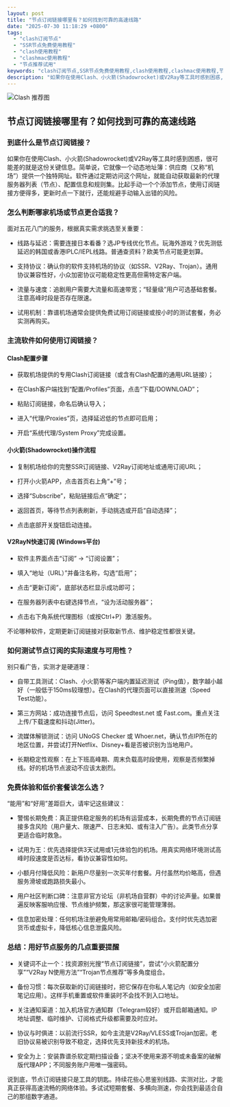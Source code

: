 ```yaml
---
layout: post
title: "节点订阅链接哪里有？如何找到可靠的高速线路"
date: "2025-07-30 11:18:29 +0800"
tags:
  - "clash订阅节点"
  - "SSR节点免费使用教程"
  - "clash使用教程"
  - "clashmac使用教程"
  - "节点推荐试用"
keywords: "clash订阅节点,SSR节点免费使用教程,clash使用教程,clashmac使用教程,节点推荐试用"
description: "如果你在使用Clash、小火箭(Shadowrocket)或V2Ray等工具时感到困惑,很可能差的就是这份关键信息。简单说,它就像一个动态地址簿:供应商（又称机场）提供一个独特网址。软件通过定期访问这个网址,就能自动获取最新的代理服务器列表（节点）、配置信息和规则集。比起手动一个个添加节点,使用订阅链接方便得多,更新时点一下就行,还能规避手动输入出错的风险。"
---
```

![Clash 推荐图](https://clashjd.github.io/assets/img/tiktok机场推荐.png)

## 节点订阅链接哪里有？如何找到可靠的高速线路

### 到底什么是节点订阅链接？

如果你在使用Clash、小火箭(Shadowrocket)或V2Ray等工具时感到困惑，很可能差的就是这份关键信息。简单说，它就像一个动态地址簿：供应商（又称“机场”）提供一个独特网址。软件通过定期访问这个网址，就能自动获取最新的代理服务器列表（节点）、配置信息和规则集。比起手动一个个添加节点，使用订阅链接方便得多，更新时点一下就行，还能规避手动输入出错的风险。

### 怎么判断哪家机场或节点更合适我？

面对五花八门的服务，根据真实需求挑选至关重要：

- 线路与延迟：需要连接日本看番？选JP专线优化节点。玩海外游戏？优先测低延迟的韩国或香港IPLC/IEPL线路。普通查资料？欧美节点可能更划算。

- 支持协议：确认你的软件支持机场的协议（如SSR、V2Ray、Trojan）。通用协议兼容性好，小众加密协议可能稳定性更高但需特定客户端。

- 流量与速度：追剧用户需要大流量和高速带宽；“轻量级”用户可选基础套餐。注意高峰时段是否存在限速。

- 试用机制：靠谱机场通常会提供免费试用订阅链接或按小时的测试套餐，务必实测再购买。

### 主流软件如何使用订阅链接？

#### Clash配置步骤

- 获取机场提供的专用Clash订阅链接（或含有Clash配置的通用URL链接）；

- 在Clash客户端找到“配置/Profiles”页面，点击“下载/DOWNLOAD”；

- 粘贴订阅链接，命名后确认导入；

- 进入“代理/Proxies”页，选择延迟低的节点即可启用；

- 开启“系统代理/System Proxy”完成设置。

#### 小火箭(Shadowrocket)操作流程

- 复制机场给你的完整SSR订阅链接、V2Ray订阅地址或通用订阅URL；

- 打开小火箭APP，点击首页右上角“+”号；

- 选择“Subscribe”，粘贴链接后点“确定”；

- 返回首页，等待节点列表刷新，手动挑选或开启“自动选择”；

- 点击底部开关旋钮启动连接。

#### V2RayN快速订阅 (Windows平台)

- 软件主界面点击“订阅” -> “订阅设置”；

- 填入“地址（URL）”并备注名称，勾选“启用”；

- 点击“更新订阅”，底部状态栏显示成功即可；

- 在服务器列表中右键选择节点，“设为活动服务器”；

- 点击右下角系统代理图标（或按Ctrl+P）激活服务。

不论哪种软件，定期更新订阅链接对获取新节点、维护稳定性都很关键。

### 如何测试节点订阅的实际速度与可用性？

别只看广告，实测才是硬道理：

- 自带工具测试：Clash、小火箭等客户端内置延迟测试（Ping值），数字越小越好（一般低于150ms较理想）。在Clash的代理页面可以直接测速（Speed Test功能）。

- 第三方网站：成功连接节点后，访问 Speedtest.net 或 Fast.com。重点关注上传/下载速度和抖动(Jitter)。

- 流媒体解锁测试：访问 UNoGS Checker 或 Whoer.net，确认节点IP所在的地区位置，并尝试打开Netflix、Disney+看是否被识别为当地用户。

- 长期稳定性观察：在上下班高峰期、周末负载高时段使用，观察是否频繁掉线。好的机场节点波动不应该太剧烈。

### 免费体验和低价套餐该怎么选？

“能用”和“好用”差距巨大，请牢记这些建议：

- 警惕长期免费：真正提供稳定服务的机场有运营成本，长期免费的节点订阅链接多含风险（用户量大、限速严、日志未知、或有注入广告）。此类节点分享更适合临时救急。

- 试用为王：优先选择提供3天试用或1元体验包的机场。用真实网络环境测试高峰时段速度是否达标，看协议兼容性如何。

- 小额月付降低风险：新用户尽量别一次买年付套餐。月付虽然均价略高，但遇服务滑坡或跑路损失最小。

- 用户社区判断口碑：注意非官方论坛（非机场自营群）中的讨论声量。如果普遍反映客服响应慢、节点维护频繁，那这家很可能管理薄弱。

- 信息加密处理：任何机场注册避免用常用邮箱/密码组合。支付时优先选加密货币或虚拟卡，降低核心信息泄露风险。

### 总结：用好节点服务的几点重要提醒

- 关键词不止一个：找资源别光搜“节点订阅链接”，尝试“小火箭配置分享”“V2Ray N使用方法”“Trojan节点推荐”等多角度组合。

- 备份习惯：每次获取新的订阅链接时，把它保存在你私人笔记内（如安全加密笔记应用）。这样手机重置或软件重装时不会找不到入口地址。

- 关注通知渠道：加入机场官方通知群（Telegram较好）或开启邮箱通知。IP地址调整、临时维护、订阅格式升级都需要及时应对。

- 协议与时俱进：以前流行SSR，如今主流是V2Ray/VLESS或Trojan加密。老旧协议易被识别导致不稳定，选择优先支持新技术的机场。

- 安全为上：安装靠谱杀软定期扫描设备；坚决不使用来源不明或未备案的破解版代理APP；不同服务账户用唯一强密码。

说到底，节点订阅链接只是工具的钥匙。持续花些心思鉴别线路、实测对比，才能真正获得高速流畅的网络体验。多试试短期套餐、多横向测速，你会找到最适合自己的那组数字通道。
